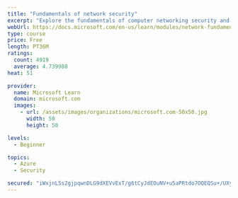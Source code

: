 ```yaml
---
title: "Fundamentals of network security"
excerpt: "Explore the fundamentals of computer networking security and monitoring."
webUrl: https://docs.microsoft.com/en-us/learn/modules/network-fundamentals-2/
type: course
price: Free
length: PT36M
ratings:
  count: 4919
  average: 4.739988
heat: 51

provider:
  name: Microsoft Learn
  domain: microsoft.com
  images:
    - url: /assets/images/organizations/microsoft.com-50x50.jpg
      width: 50
      height: 50

levels:
  - Beginner

topics:
  - Azure
  - Security

secured: "iWxjnL5s2gjpqwnDLG9dXEVvExT/g6tCyJdEOuNV+u5aPRtdo7OQEQSu+/UXy3tXai1o3A6iOMsyMLufYFMx1Z0Puikjg3ATTX2sWrrHZQ9BsmaU83fQs4PjACs0UsrhP5KXgrctQ5U8bZY4j4qjElGCb5b7U0WvMvxg8cU53IULYTrFqTVJBeCGyJETQEHhddmy09SzrIZRD818lshpi6hpujNX9Wu1lBKKpaB5wXJKQIDuR1v/ssEACnIMqzGuXrsvQSuOeMyoJaYrXu1tJpWf+S4scDrPLbtfWH/sx6IuFy7ayvhXzX9jaBZnEXEMbWmW6LCBqeaxZMNH1swPq+XDLwANBx1xW8FhP96zrZ30NWiLGlRt9YWh1ybsW9gZwkqMm4zntif+Zlgug2e3lpWHq1dmWxv5ESbjn8kkAIk=;aMpG/nFcDD5liDOzHu/THQ=="
---
```


